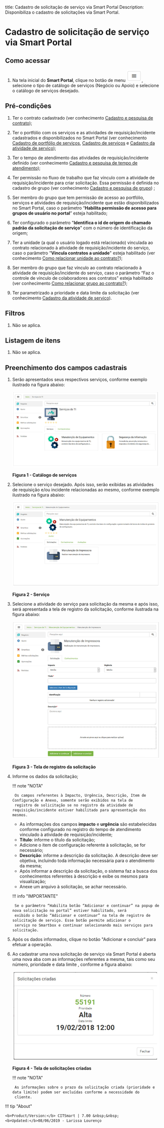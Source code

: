 title:  Cadastro de solicitação de serviço via Smart Portal
Description: Disponibiliza o cadastro de solicitações via Smart Portal. 
# Cadastro de solicitação de serviço via Smart Portal

Como acessar
--------------

1. Na tela inicial do **Smart Portal**, clique no botão de menu ![simbolo](images/simb-meno.white.jpg), selecione o tipo de catálogo 
de serviços (Negócio ou Apoio) e selecione o catálogo de serviços desejado. 

Pré-condições
------------------

1. Ter o contrato cadastrado (ver conhecimento [Cadastro e pesquisa de contrato][1]);

2. Ter o portfólio com os serviços e as atividades de requisição/incidente cadastrados e disponibilizados no Smart Portal (ver 
conhecimento [Cadastro de portfólio de serviços][2], [Cadastro de serviços][3] e [Cadastro da atividade de serviço][4]);

3. Ter o tempo de atendimento das atividades de requisição/incidente definido (ver conhecimento [Cadastro e pesquisa de tempo de 
atendimento][5]);

4. Ter permissão no fluxo de trabalho que faz vínculo com a atividade de requisição/incidente para criar solicitação. Essa permissão é definida no cadastro de grupo (ver conhecimento [Cadastro e pesquisa de grupo][6]) ;

5. Ser membro do grupo que tem permissão de acesso ao portfólio, serviços e atividades de requisição/incidente que estão 
disponibilizados no Smart Portal, caso o parâmetro “**Habilita permissão de acesso para grupos de usuário no portal**” esteja
habilitado;

6. Ter configurado o parâmetro "**Identifica o id de origem do chamado padrão da solicitação de serviço**" com o número de identificação
da origem;

7. Ter a unidade (a qual o usuário logado está relacionado) vinculada ao contrato relacionado à atividade de requisição/incidente do serviço, caso o parâmetro "**Vincula contratos a unidade**" esteja habilitado (ver conhecimento 
[Como relacionar unidade ao contrato?][7]);

8. Ser membro do grupo que faz vínculo ao contrato relacionado à atividade de requisição/incidente do serviço, caso o parâmetro “Faz o controle de vínculo de colaboradores aos contratos" esteja habilitado (ver conhecimento 
[Como relacionar grupo ao contrato?][8]);

9. Ter parametrizado a prioridade e data limite da solicitação (ver conhecimento [Cadastro da atividade de serviço][9]).

Filtros
----------

1. Não se aplica.

Listagem de itens
-------------------

1. Não se aplica.

Preenchimento dos campos cadastrais
-------------------------------------

1. Serão apresentados seus respectivos serviços, conforme exemplo ilustrado na figura abaixo:

    ![Catálogo](images/solici-img1.jpg)
    
    **Figura 1 - Catálogo de serviços**
    
2. Selecione o serviço desejado. Após isso, serão exibidas as atividades de requisição e/ou incidente relacionadas ao mesmo, 
conforme exemplo ilustrado na figura abaixo:

    ![Serviço](images/solici-img2.jpg)
    
    **Figura 2 - Serviço**
    
3. Selecione a atividade do serviço para solicitação da mesma e após isso, será apresentada a tela de registro da solicitação, 
conforme ilustrada na figura abaixo:

    ![Registro](images/solici-img3.jpg)
    
    **Figura 3 - Tela de registro da solicitação**
    
4. Informe os dados da solicitação;

    !!! note "NOTA"
    
        Os campos referentes à Impacto, Urgência, Descrição, Item de Configuração e Anexo, somente serão exibidos na tela de 
        registro de solicitação se no registro da atividade de requisição/incidente estiver habilitado para apresentação dos mesmos.
        
    - As informações dos campos **impacto** e **urgência** são estabelecidas conforme configurado no registro do tempo de 
    atendimento vinculado à atividade de requisição/incidente;
    - **Título**: informe o título da solicitação;
    - Adicione o item de configuração referente à solicitação, se for necessário;
    - **Descrição**: informe a descrição da solicitação. A descrição deve ser objetiva, incluindo toda informação necessária para o
    atendimento da mesma;
    - Após informar a descrição da solicitação, o sistema faz a busca dos conhecimentos referentes à descrição e exibe os mesmos 
    para visualização;
    - Anexe um arquivo à solicitação, se achar necessário.
    
    !!! info "IMPORTANTE"
    
        Se o parâmetro “Habilita botão “Adicionar e continuar” na popup de nova solicitação no portal” estiver habilitado, será 
        exibido o botão “Adicionar e continuar” na tela de registro de solicitação de serviço. Esse botão permite adicionar o 
        serviço no Smartbox e continuar selecionando mais serviços para solicitação.
        
5. Após os dados informados, clique no botão "Adicionar e concluir" para efetuar a operação.

6. Ao cadastrar uma nova solicitação de serviço via Smart Portal é aberta uma nova aba com as informações referentes a mesma, tais
como seu número, prioridade e data limite , conforme a figura abaixo:

    ![Criadas](images/solici-img4.jpg)
    
    **Figura 4 - Tela de solicitações criadas**
    
    !!! note "NOTA"
    
        As informações sobre o prazo da solicitação criada (prioridade e data limite) podem ser excluídas conforme a necessidade do
        cliente.
        
!!! tip "About"

    <b>Product/Version:</b> CITSmart | 7.00 &nbsp;&nbsp;
    <b>Updated:</b>08/06/2019 - Larissa Lourenço
    
[1]:/pt-br/citsmart-platform-7/additional-features/contract-management/use/register-contract.html

[2]:/pt-br/citsmart-platform-7/processes/portfolio-and-catalog/register.html

[3]:/pt-br/citsmart-platform-7/processes/portfolio-and-catalog/services.html

[4]:/pt-br/citsmart-platform-7/processes/portfolio-and-catalog/activity.html

[5]:/pt-br/citsmart-platform-7/processes/service-level/time-attendance.html

[6]:/pt-br/citsmart-platform-7/initial-settings/access-settings/user/group.html

[7]:/pt-br/citsmart-platform-7/processes/tickets/relate-unit.html

[8]:/pt-br/citsmart-platform-7/processes/tickets/relate-group.html

[9]:/pt-br/citsmart-platform-7/processes/portfolio-and-catalog/activity.html
        
